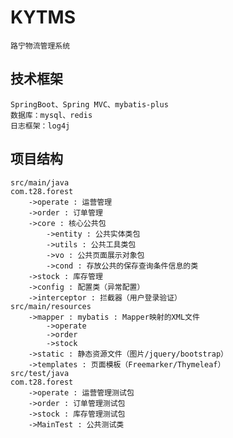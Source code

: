 # KYTMS
    路宁物流管理系统

## 技术框架
    SpringBoot、Spring MVC、mybatis-plus  
    数据库：mysql、redis  
    日志框架：log4j

## 项目结构
    src/main/java
    com.t28.forest
        ->operate : 运营管理
        ->order : 订单管理
        ->core : 核心公共包
            ->entity : 公共实体类包
            ->utils : 公共工具类包
            ->vo : 公共页面展示对象包
            ->cond : 存放公共的保存查询条件信息的类
        ->stock : 库存管理
        ->config : 配置类（异常配置）
        ->interceptor : 拦截器（用户登录验证）
    src/main/resources
        ->mapper : mybatis : Mapper映射的XML文件
            ->operate
            ->order
            ->stock
        ->static : 静态资源文件（图片/jquery/bootstrap）
        ->templates : 页面模板（Freemarker/Thymeleaf）
    src/test/java
    com.t28.forest
        ->operate : 运营管理测试包
        ->order : 订单管理测试包
        ->stock : 库存管理测试包
        ->MainTest : 公共测试类
        
